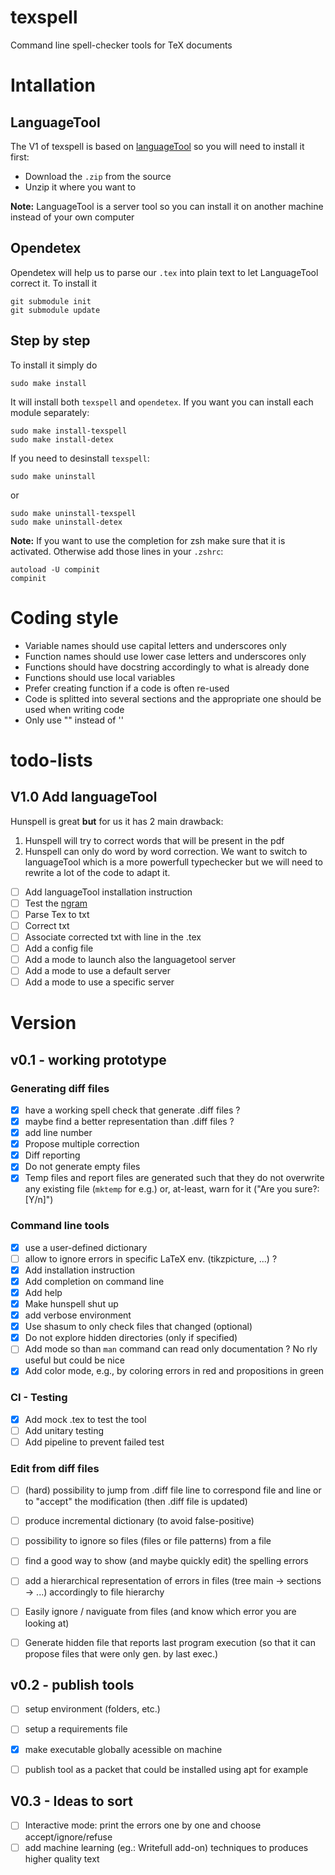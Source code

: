 # texspell
Command line spell-checker tools for TeX documents

# Intallation
## LanguageTool
The V1 of texspell is based on [languageTool](https://dev.languagetool.org/http-server.html) so you will need to install it first:
- Download the `.zip` from the source
- Unzip it where you want to 

**Note:** LanguageTool is a server tool so you can install it on another machine instead of your own computer



## Opendetex
Opendetex will help us to parse our `.tex` into plain text to let LanguageTool correct it. To install it 
```
git submodule init
git submodule update
```

## Step by step
To install it simply do
```
sudo make install
```

It will install both `texspell` and `opendetex`. If you want you can install each module separately:

```
sudo make install-texspell
sudo make install-detex
```

If you need to desinstall `texspell`:
```
sudo make uninstall
```
or
```
sudo make uninstall-texspell
sudo make uninstall-detex
```

**Note:**
If you want to use the completion for zsh make sure that it is activated. Otherwise add those lines in your `.zshrc`:
```
autoload -U compinit
compinit
```

# Coding style

* Variable names should use capital letters and underscores only
* Function names should use lower case letters and underscores only
* Functions should have docstring accordingly to what is already done
* Functions should use local variables
* Prefer creating function if a code is often re-used
* Code is splitted into several sections and the appropriate one should be used when writing code
* Only use "" instead of ''

# todo-lists

## V1.0 Add languageTool
Hunspell is great **but** for us it has 2 main drawback:
1) Hunspell will try to correct words that will be present in the pdf
2) Hunspell can only do word by word correction.
We want to switch to languageTool which is a more powerfull typechecker but we will need to rewrite a lot of the code to adapt it.


* [ ] Add languageTool installation instruction
* [ ] Test the [ngram](https://dev.languagetool.org/finding-errors-using-n-gram-data)
* [ ] Parse Tex to txt
* [ ] Correct txt
* [ ] Associate corrected txt with line in the .tex
* [ ] Add a config file
* [ ] Add a mode to launch also the languagetool server
* [ ] Add a mode to use a default server
* [ ] Add a mode to use a specific server

# Version
## v0.1 - working prototype

### Generating diff files

* [x] have a working spell check that generate .diff files ?
* [x] maybe find a better representation than .diff files ?
* [x] add line number
* [x] Propose multiple correction
* [x] Diff reporting
* [x] Do not generate empty files
* [x] Temp files and report files are generated such that they do not overwrite any existing file (`mktemp` for e.g.) or, at-least, warn for it ("Are you sure?: [Y/n]")

### Command line tools

* [x] use a user-defined dictionary
* [ ] allow to ignore errors in specific LaTeX env. (tikzpicture, ...) ?
* [x] Add installation instruction
* [x] Add completion on command line
* [x] Add help
* [x] Make hunspell shut up
* [x] add verbose environment
* [x] Use shasum to only check files that changed (optional)
* [x] Do not explore hidden directories (only if specified)
* [ ] Add mode so than `man` command can read only documentation ? No rly useful but could be nice
* [x] Add color mode, e.g., by coloring errors in red and propositions in green

### CI - Testing

* [x] Add mock .tex to test the tool
* [ ] Add unitary testing
* [ ] Add pipeline to prevent failed test

### Edit from diff files

* [ ] (hard) possibility to jump from .diff file line to correspond file and line or to "accept" the modification (then .diff file is updated)
* [ ] produce incremental dictionary (to avoid false-positive)
* [ ] possibility to ignore so files (files or file patterns) from a file
* [ ] find a good way to show (and maybe quickly edit) the spelling errors
* [ ] add a hierarchical representation of errors in files (tree main -> sections -> ...) accordingly to file hierarchy
* [ ] Easily ignore / naviguate from files (and know which error you are looking at)
* [ ] Generate hidden file that reports last program execution (so that it can propose files that were only gen. by last exec.)


## v0.2 - publish tools

* [ ] setup environment (folders, etc.)
* [ ] setup a requirements file
* [x] make executable globally acessible on machine
* [ ] publish tool as a packet that could be installed using apt for example


## V0.3 - Ideas to sort
* [ ] Interactive mode: print the errors one by one and choose accept/ignore/refuse
* [ ] add machine learning (eg.: Writefull add-on) techniques to produces higher quality text
